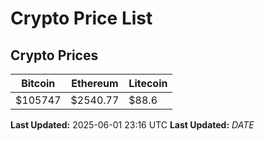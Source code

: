 # Crypto Price List

## Crypto Prices
| Bitcoin | Ethereum | Litecoin |
| ------- | -------- | -------- |
| $105747 | $2540.77 | $88.6 |
**Last Updated:** 2025-06-01 23:16 UTC
**Last Updated:** $DATE$
